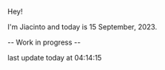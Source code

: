 Hey!

I'm Jiacinto and today is 15 September, 2023.

-- Work in progress --

last update today at 04:14:15 